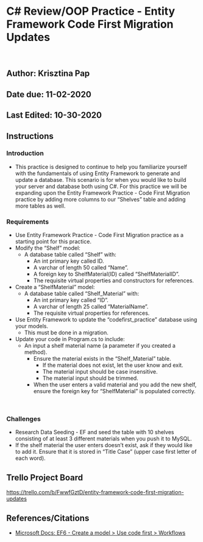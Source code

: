 # C# Review/OOP Practice - Entity Framework Code First Migration Updates
​
## Author: Krisztina Pap

## Date due: 11-02-2020

## Last Edited: 10-30-2020

## Instructions

### Introduction
- This practice is designed to continue to help you familiarize yourself with the fundamentals of using Entity Framework to generate and update a database. This scenario is for when you would like to build your server and database both using C#. For this practice we will be expanding upon the Entity Framework Practice - Code First Migration practice by adding more columns to our “Shelves” table and adding more tables as well.
​
### Requirements
- Use Entity Framework Practice - Code First Migration practice as a starting point for this practice.
- Modify the “Shelf” model:
    - A database table called “Shelf” with:
        - An int primary key called ID.
        - A varchar of length 50 called “Name”.
        - A foreign key to ShelfMaterial(ID) called “ShelfMaterialID”.
        - The requisite virtual properties and constructors for references.
- Create a “ShelfMaterial” model:
    - A database table called “Shelf_Material” with:
        - An int primary key called “ID”.
        - A varchar of length 25 called “MaterialName”.
        - The requisite virtual properties for references.
- Use Entity Framework to update the “codefirst_practice” database using your models.
    - This must be done in a migration. 
- Update your code in Program.cs to include:
    - An input a shelf material name (a parameter if you created a method).
        - Ensure the material exists in the “Shelf_Material” table.
            - If the material does not exist, let the user know and exit.
            - The material input should be case insensitive.
            - The material input should be trimmed.
        - When the user enters a valid material and you add the new shelf, ensure the foreign key for “ShelfMaterial” is populated correctly.

​
### Challenges
- Research  Data Seeding - EF and seed the table with 10 shelves consisting of at least 3 different materials when you push it to MySQL.
- If the shelf material the user enters doesn’t exist, ask if they would like to add it. Ensure that it is stored in “Title Case” (upper case first letter of each word).


## Trello Project Board
https://trello.com/b/FwwfGztD/entity-framework-code-first-migration-updates

## References/Citations
- [Microsoft Docs: EF6 - Create a model > Use code first > Workflows](https://docs.microsoft.com/en-us/ef/ef6/modeling/code-first/workflows/existing-database)